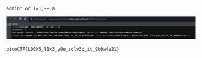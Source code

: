 `admin' or 1=1;-- a`

![](/Screenshots/Pasted%20image%2020220315174923.png)

`picoCTF{L00k5_l1k3_y0u_solv3d_it_9b0a4e21}`